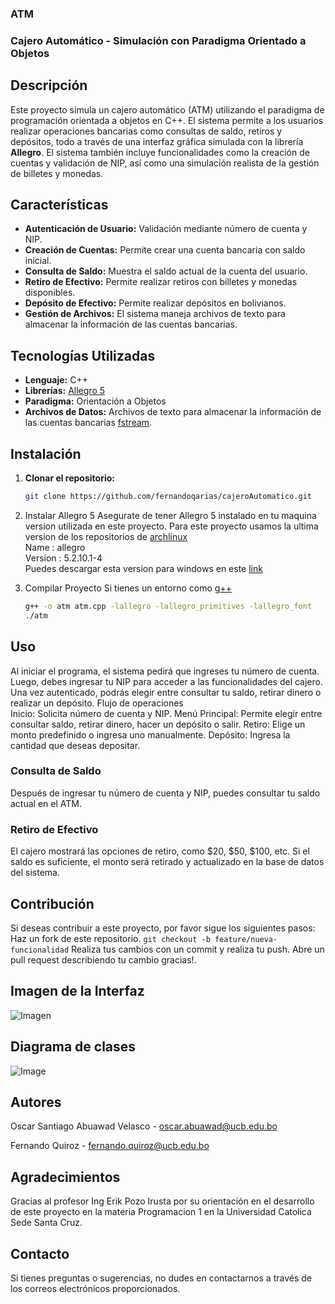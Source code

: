### ATM
### Cajero Automático - Simulación con Paradigma Orientado a Objetos

## Descripción
Este proyecto simula un cajero automático (ATM) utilizando el paradigma de programación orientada a objetos en C++. El sistema permite a los usuarios realizar operaciones bancarias como consultas de saldo, retiros y depósitos, todo a través de una interfaz gráfica simulada con la librería **Allegro**. 
El sistema también incluye funcionalidades como la creación de cuentas y validación de NIP, así como una simulación realista de la gestión de billetes y monedas.

## Características
- **Autenticación de Usuario:** Validación mediante número de cuenta y NIP.
- **Creación de Cuentas:** Permite crear una cuenta bancaria con saldo inicial.
- **Consulta de Saldo:** Muestra el saldo actual de la cuenta del usuario.
- **Retiro de Efectivo:** Permite realizar retiros con billetes y monedas disponibles.
- **Depósito de Efectivo:** Permite realizar depósitos en bolivianos.
- **Gestión de Archivos:** El sistema maneja archivos de texto para almacenar la información de las cuentas bancarias.

## Tecnologías Utilizadas
- **Lenguaje:** C++
- **Librerías:** [Allegro 5](https://liballeg-org.translate.goog/index.html?_x_tr_sl=en&_x_tr_tl=es&_x_tr_hl=es&_x_tr_pto=tc)
- **Paradigma:** Orientación a Objetos
- **Archivos de Datos:** Archivos de texto para almacenar la información de las cuentas bancarias [fstream](https://cplusplus-com.translate.goog/reference/fstream/fstream/?_x_tr_sl=en&_x_tr_tl=es&_x_tr_hl=es&_x_tr_pto=tc).

## Instalación

1. **Clonar el repositorio:**
   ```bash
   git clone https://github.com/fernandoqarias/cajeroAutomatico.git
   ```
2. Instalar Allegro 5
   Asegurate de tener Allegro 5 instalado en tu maquina version utilizada
   en este proyecto.
   Para este proyecto usamos la ultima version de los repositorios de [archlinux](https://wiki.archlinux.org/title/Allegro)<br>
  Name            : allegro<br>
  Version         : 5.2.10.1-4<br>
  Puedes descargar esta version para windows en este [link](https://liballeg-org.translate.goog/download.html?_x_tr_sl=en&_x_tr_tl=es&_x_tr_hl=es&_x_tr_pto=tc)<br>

3. Compilar Proyecto
   Si tienes un entorno como [g++](https://www.fdi.ucm.es/profesor/luis/fp/devtools/mingw.html)
   ```bash
   g++ -o atm atm.cpp -lallegro -lallegro_primitives -lallegro_font
   ./atm
   ```
## Uso 
Al iniciar el programa, el sistema pedirá que ingreses tu número de cuenta.
Luego, debes ingresar tu NIP para acceder a las funcionalidades del cajero.
Una vez autenticado, podrás elegir entre consultar tu saldo, retirar dinero o realizar un depósito.
Flujo de operaciones<br>
Inicio: Solicita número de cuenta y NIP.
Menú Principal: Permite elegir entre consultar saldo, retirar dinero, hacer un depósito o salir.
Retiro: Elige un monto predefinido o ingresa uno manualmente.
Depósito: Ingresa la cantidad que deseas depositar.

### Consulta de Saldo<br>
Después de ingresar tu número de cuenta y NIP, puedes consultar tu saldo actual en el ATM.

### Retiro de Efectivo<br>
El cajero mostrará las opciones de retiro, como $20, $50, $100, etc. Si el saldo es suficiente, el monto será retirado y actualizado en la base de datos del sistema.

## Contribución
Si deseas contribuir a este proyecto, por favor sigue los siguientes pasos:
Haz un fork de este repositorio.
```git checkout -b feature/nueva-funcionalidad```
Realiza tus cambios con un commit y realiza tu push.
Abre un pull request describiendo tu cambio gracias!.

## Imagen de la Interfaz
![Imagen](https://media.discordapp.net/attachments/1371708428753440820/1384463412385550358/Shot-2025-06-17-052249.png?ex=68528587&is=68513407&hm=fb0d7868c94f25182a695fa141e9bfdbe27f749cb324ce5454682e879f13e609&=&format=webp&quality=lossless&width=1132&height=796)

## Diagrama de clases

![Image](https://media.discordapp.net/attachments/1371708350412230726/1386962778354618418/mermaid-diagram-2025-06-23-233727.png?ex=685b9d3e&is=685a4bbe&hm=4ca376b6fac8c02d67ceea0682cc9b70ed630f8e931d38e89038b8fc3c6bf2b2&=&format=webp&quality=lossless&width=1309&height=796)

## Autores
Oscar Santiago Abuawad Velasco - oscar.abuawad@ucb.edu.bo

Fernando Quiroz - fernando.quiroz@ucb.edu.bo


## Agradecimientos
Gracias al profesor Ing Erik Pozo Irusta por su orientación en el desarrollo de este proyecto en la materia Programacion 1 en la Universidad Catolica Sede Santa Cruz.

## Contacto
Si tienes preguntas o sugerencias, no dudes en contactarnos a través de los correos electrónicos proporcionados.
